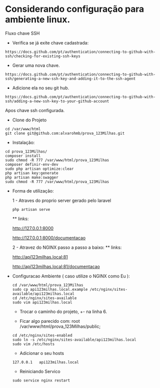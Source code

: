# Considerando configuração para ambiente linux.
Fluxo chave SSH
* Verifica se já exite chave cadastrada:
```
https://docs.github.com/pt/authentication/connecting-to-github-with-ssh/checking-for-existing-ssh-keys   
```
* Gerar uma nova chave.
```
https://docs.github.com/pt/authentication/connecting-to-github-with-ssh/generating-a-new-ssh-key-and-adding-it-to-the-ssh-agent
```
* Adicione ela no seu git hub.
```
https://docs.github.com/pt/authentication/connecting-to-github-with-ssh/adding-a-new-ssh-key-to-your-github-account
```
Apos chave ssh configurada.
* Clone do Projeto
```
cd /var/www/html
git clone git@github.com:alvarohmb/prova_123Milhas.git
```
* Instalação:
```
cd prova_123Milhas/
composer install
sudo chmod -R 777 /var/www/html/prova_123Milhas
composer definir-env-dev
sudo php artisan optimize:clear
php artisan key:generate
php artisan make:swagger
sudo chmod -R 777 /var/www/html/prova_123Milhas
```

* Forma de utilização:

    1 - Atraves do proprio server gerado pelo laravel
    
    ```
    php artisan serve
    ```
    
    ** links: 
    
    http://127.0.0.1:8000
    
    http://127.0.0.1:8000/documentacao
    

    2 - Atravez do NGINX passo a passo a baixo:
    ** links: 
    
    http://api123milhas.local:81
    
    http://api123milhas.local:81/documentacao
        

* Configuracao Ambiente ( caso utilize o NGINX como Eu ):
    ```
    cd /var/www/html/prova_123Milhas
    sudo cp api123milhas.local.example /etc/nginx/sites-available/api123milhas.local
    cd /etc/nginx/sites-available
    sudo vim api123milhas.local
    ```
    * Trocar o caminho do projeto, +- na linha 6.
    
    * Ficar algo parecido com: root /var/www/html/prova_123Milhas/public;

    ```
    cd /etc/nginx/sites-enabled
    sudo ln -s /etc/nginx/sites-available/api123milhas.local
    sudo vim /etc/hosts
    ```
    
    * Adicionar o seu hosts
    ```
    127.0.0.1   api123milhas.local
    ```
    
    * Reiniciando Servico
    ```
    sudo service nginx restart
    ```
